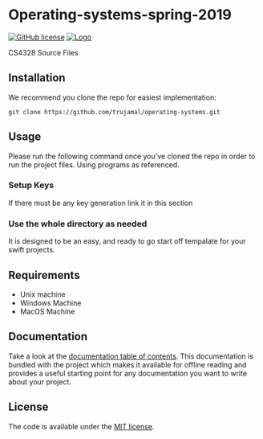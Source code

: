 # Operating-systems-spring-2019
[![GitHub license](https://img.shields.io/badge/license-MIT-lightgrey.svg)](https://raw.githubusercontent.com/Cuberto/flashy-tabbar/master/LICENSE)
[![Logo](https://cl.ly/ae0979e60b70/Image%202019-03-20%20at%201.15.02%20PM.png)](https://trujamal.com)

CS4328 Source Files

## Installation
We recommend you clone the repo for easiest implementation:

```
git clone https://github.com/trujamal/operating-systems.git
```

## Usage

Please run the following command once you've cloned the repo in order to run the project files.
Using programs as referenced.


### Setup Keys
If there must be any key generation link it in this section

### Use the whole directory as needed
It is designed to be an easy, and ready to go start off tempalate for your swift projects.

## Requirements
* Unix machine
* Windows Machine
* MacOS Machine

## Documentation

Take a look at the [documentation table of contents](dist/doc/TOC.md).
This documentation is bundled with the project which makes it
available for offline reading and provides a useful starting point for
any documentation you want to write about your project.


## License

The code is available under the [MIT license](LICENSE.txt).

